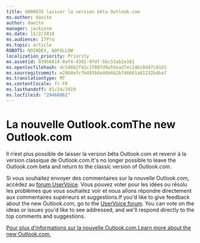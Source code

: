 ```yaml
---
title: 8000035 laisser la version bêta Outlook.com
ms.author: daeite
author: daeite
manager: jackiesm
ms.date: 11/2/2018
ms.audience: ITPro
ms.topic: article
ROBOTS: NOINDEX, NOFOLLOW
localization_priority: Priority
ms.assetid: 039b6814-0af4-4385-9fdf-bbc53ab2e161
ms.openlocfilehash: dc548b2f42c1f087d9a55ead7ec146c0d47c01d1
ms.sourcegitcommit: e2864efcfb493b6e46b662b746661a61232bdba7
ms.translationtype: MT
ms.contentlocale: fr-FR
ms.lasthandoff: 01/24/2019
ms.locfileid: "29468862"
---
```

# <a name="the-new-outlookcom"></a><span data-ttu-id="aa2e4-102">La nouvelle Outlook.com</span><span class="sxs-lookup"><span data-stu-id="aa2e4-102">The new Outlook.com</span></span>

<span data-ttu-id="aa2e4-103">Il n’est plus possible de laisser la version bêta Outlook.com et revenir à la version classique de Outlook.com.</span><span class="sxs-lookup"><span data-stu-id="aa2e4-103">It's no longer possible to leave the Outlook.com beta and return to the classic version of Outlook.com.</span></span>
  
<span data-ttu-id="aa2e4-p101">Si vous souhaitez envoyer des commentaires sur la nouvelle Outlook.com, accédez au [forum UserVoice](https://go.microsoft.com/fwlink/p/?linkid=851599). Vous pouvez voter pour les idées ou résolu les problèmes que vous souhaitez voir et nous allons répondre directement aux commentaires supérieurs et suggestions.</span><span class="sxs-lookup"><span data-stu-id="aa2e4-p101">If you'd like to give feedback about the new Outlook.com, go to the [UserVoice forum](https://go.microsoft.com/fwlink/p/?linkid=851599). You can vote on the ideas or issues you'd like to see addressed, and we'll respond directly to the top comments and suggestions.</span></span>
  
[<span data-ttu-id="aa2e4-106">Pour plus d’informations sur la nouvelle Outlook.com.</span><span class="sxs-lookup"><span data-stu-id="aa2e4-106">Learn more about the new Outlook.com.</span></span>](https://go.microsoft.com/fwlink/p/?linkid=874356)
  

